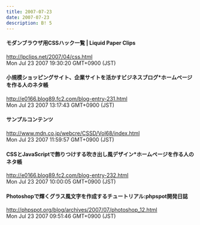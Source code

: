 ```yaml
---
title: 2007-07-23
date: 2007-07-23
description: B! 5
---
```


#### モダンブラウザ用CSSハック一覧 | Liquid Paper Clips
http://lpclips.net/2007/04/css.html<br>
Mon Jul 23 2007 19:30:20 GMT+0900 (JST)<br>


#### 小規模ショッピングサイト、企業サイトを活かすビジネスブログ*ホームページを作る人のネタ帳
http://e0166.blog89.fc2.com/blog-entry-231.html<br>
Mon Jul 23 2007 13:17:43 GMT+0900 (JST)<br>


#### サンプルコンテンツ
http://www.mdn.co.jp/webcre/CSSD/Vol68/index.html<br>
Mon Jul 23 2007 11:59:57 GMT+0900 (JST)<br>


#### CSSとJavaScriptで飾りつけする吹き出し風デザイン*ホームページを作る人のネタ帳
http://e0166.blog89.fc2.com/blog-entry-232.html<br>
Mon Jul 23 2007 10:00:05 GMT+0900 (JST)<br>


#### Photoshopで輝くグラス風文字を作成するチュートリアル:phpspot開発日誌
http://phpspot.org/blog/archives/2007/07/photoshop_12.html<br>
Mon Jul 23 2007 09:51:46 GMT+0900 (JST)<br>


